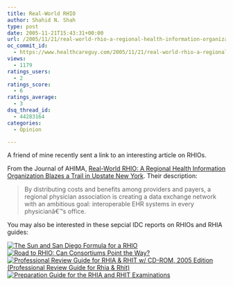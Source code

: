```yaml
---
title: Real-World RHIO
author: Shahid N. Shah
type: post
date: 2005-11-21T15:43:31+00:00
url: /2005/11/21/real-world-rhio-a-regional-health-information-organization-blazes-a-trail-in-upstate-new-york-journal-of-ahima/
oc_commit_id:
  - https://www.healthcareguy.com/2005/11/21/real-world-rhio-a-regional-health-information-organization-blazes-a-trail-in-upstate-new-york-journal-of-ahima/1478768929
views:
  - 1179
ratings_users:
  - 2
ratings_score:
  - 6
ratings_average:
  - 3
dsq_thread_id:
  - 44283164
categories:
  - Opinion

---
```

A friend of mine recently sent a link to an interesting article on RHIOs.

From the Journal of AHIMA, [Real-World RHIO: A Regional Health Information Organization Blazes a Trail in Upstate New York][1]. Their description:

> By distributing costs and benefits among providers and payers, a regional physician association is creating a data exchange network with an ambitious goal: interoperable EHR systems in every physicianâ€™s office. 

You may also be interested in these sepcial IDC reports on RHIOs and RHIA guides:

[![The Sun and San Diego Formula for a RHIO][2]][3] [![Road to RHIO: Can Consortiums Point the Way?][4]][5] [![Professional Review Guide for RHIA & RHIT w/ CD-ROM, 2005 Edition (Professional Review Guide for Rhia & Rhit)][6]][7] [![Preparation Guide for the RHIA and RHIT Examinations][8]][9]

 [1]: http://library.ahima.org/xpedio/groups/public/documents/ahima/pub_bok1_026045.html
 [2]: http://images.amazon.com/images/P/B000BQRYP2.01._SCMZZZZZZZ_.jpg
 [3]: http://www.amazon.com/exec/obidos/redirect?tag=thehealthcitg-20%26link_code=xm2%26camp=2025%26creative=165953%26path=http://www.amazon.com/gp/redirect.html%253fASIN=B000BQRYP2%2526tag=thehealthcitg-20%2526lcode=xm2%2526cID=2025%2526ccmID=165953%2526location=/o/ASIN/B000BQRYP2%25253FSubscriptionId=1EECBSVEHWEDC3PMEA82 "View product details at Amazon"
 [4]: http://images.amazon.com/images/P/B000A612Y2.01._SCMZZZZZZZ_.jpg
 [5]: http://www.amazon.com/exec/obidos/redirect?tag=thehealthcitg-20%26link_code=xm2%26camp=2025%26creative=165953%26path=http://www.amazon.com/gp/redirect.html%253fASIN=B000A612Y2%2526tag=thehealthcitg-20%2526lcode=xm2%2526cID=2025%2526ccmID=165953%2526location=/o/ASIN/B000A612Y2%25253FSubscriptionId=1EECBSVEHWEDC3PMEA82 "View product details at Amazon"
 [6]: http://ec1.images-amazon.com/images/P/1932152199.01._SCMZZZZZZZ_.jpg
 [7]: http://www.amazon.com/exec/obidos/redirect?tag=thehealthcitg-20%26link_code=xm2%26camp=2025%26creative=165953%26path=http://www.amazon.com/gp/redirect.html%253fASIN=1932152199%2526tag=thehealthcitg-20%2526lcode=xm2%2526cID=2025%2526ccmID=165953%2526location=/o/ASIN/1932152199%25253FSubscriptionId=1EECBSVEHWEDC3PMEA82 "View product details at Amazon"
 [8]: http://images.amazon.com/images/P/1932152148.01._SCMZZZZZZZ_.jpg
 [9]: http://www.amazon.com/exec/obidos/redirect?tag=thehealthcitg-20%26link_code=xm2%26camp=2025%26creative=165953%26path=http://www.amazon.com/gp/redirect.html%253fASIN=1932152148%2526tag=thehealthcitg-20%2526lcode=xm2%2526cID=2025%2526ccmID=165953%2526location=/o/ASIN/1932152148%25253FSubscriptionId=1EECBSVEHWEDC3PMEA82 "View product details at Amazon"